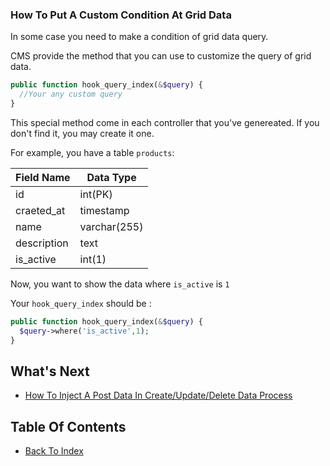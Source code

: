 ### How To Put A Custom Condition At Grid Data

In some case you need to make a condition of grid data query.

CMS provide the method that you can use to customize the query of grid data. 

```php
public function hook_query_index(&$query) {
  //Your any custom query
}
```
This special method come in each controller that you've genereated. If you don't find it, you may create it one.

For example, you have a table `products`: 

| Field Name | Data Type | 
| ---------- | --------- |
| id | int(PK) |
| craeted_at | timestamp |
| name | varchar(255) |
| description | text | 
| is_active | int(1) |

Now, you want to show the data where `is_active` is `1`

Your `hook_query_index` should be :

```php
public function hook_query_index(&$query) {
  $query->where('is_active',1);
}
```

## What's Next
- [How To Inject A Post Data In Create/Update/Delete Data Process](./how-to-inject-postdata.md)

## Table Of Contents
- [Back To Index](./index.md)